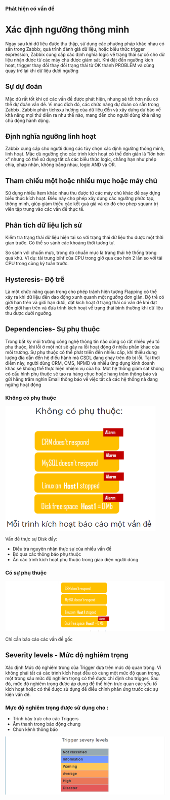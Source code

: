 ### Phát hiện có vấn đề

# Xác định ngưỡng thông minh

Ngay sau khi dữ liệu được thu thập, sử dụng các phương pháp khác nhau có sẵn trong Zabbix, quá trình đánh giá dữ liệu, hoặc biểu thức trigger expression, Zabbix cung cấp các định nghĩa logic về trạng thái sự cố cho dữ liệu nhận được từ các máy chủ được giám sát. Khi đặt đến ngưỡng kích hoạt, trigger thay đổi thay đổi trạng thái từ OK thành PROBLEM và cũng quay trở lại khi dữ liệu dưới ngưỡng

## Sự dự đoán 

Mặc dù rất tốt khi có các vấn đề được phát hiện, nhưng sẽ tốt hơn nếu có thể dự đoán vấn đề. Vì mục đích đó, các chức năng dự đoán có sẵn trong Zabbix. Zabbix phân tichsxu hướng của dữ liệu đến và xây dựng dự báo về khả năng mọi thứ diễn ra như thế nào, mang đến cho người dùng khả năng chủ động hành động.

## Định nghĩa ngưỡng linh hoạt
Zabbix cung cấp cho người dùng các tùy chọn xác định ngưỡng thông minh, linh hoạt. Mặc dù ngưỡng cho các trình kích hoạt có thể đơn giản là "lớn hơn x" nhưng có thể sử dụng tất cả các biểu thức logic, chẳng hạn như phép chia, pháp nhân, không bằng nhau, logic AND và OR.

## Tham chiếu một hoặc nhiều mục hoặc máy chủ
Sử dụng nhiều Item khác nhau thu được từ các máy chủ khác để xay dựng biểu thức kích hoạt. Điều này cho phép xây dựng các ngưỡng phức tạp, thông minh, giúp giảm thiểu các kết quả giả và do đó cho phep squanr trị viên tập trung vào các vấn đề thực tế.
## Phân tích dữ liệu lịch sử
Kiểm tra trạng thái dữ liệu hiện tại so với trạng thái dữ liệu thu được một thời gian trước. Có thể so sánh các khoảng thời tương tự.

So sánh với chuẩn mực, trong đó chuẩn mực là trạng thái hệ thống trong quá khứ. Ví dụ: tải trung bihf của CPU trong giờ qua cao hơn 2 lần so với tải CPU trong cùng kỳ tuần trước.

## Hysteresis- Độ trễ
Là một chức năng quan trọng cho phép tránh hiện tượng Flapping có thể xảy ra khi dữ liệu đến dao động xunh quanh một ngưỡng đơn giản. Độ trễ có giới hạn trên và giới hạn dưới, đặt kích hoạt ở trạng thái có vấn đề khi đạt đến giới hạn trên và đưa trình kích hoạt về trạng thái bình thường khi dữ liệu thu được dưới ngưỡng.

## Dependencies- Sự phụ thuộc
Trong bất kỳ môi trường công nghệ thông tin nào cũng có rất nhiều yếu tố phụ thuộc, khi lỗi ở một nút sẽ gây ra lỗi hoạt động ở nhiều phần khác của môi trường. Sự phụ thuộc có thể phát triển đến nhiều cấp, khi thiếu dung lượng đĩa dẫn đến hệ điều hành mà CSDL đang chạy trên đó bị lỗi. Tại thời điểm này, người dùng CRM, CMS, NPMD và nhiều ứng dụng kinh doanh khác sẽ không thể thực hiện nhiệm vụ của họ. Một hệ thống giám sát không có cấu hình phụ thuộc sẽ tạo ra hàng chục hoặc hàng trăm thông báo và gửi hằng trăm nghìn Email thông báo về việc tất cả  các hệ thống nà đang ngững hoạt động

### Không có phụ thuộc
![huydv](../images/Screenshot_16.png)

Vấn đề thực sự Disk đầy:

* Diều tra nguyên nhân thực sự của nhiều vấn đề
* Bỏ qua các thông báo phụ thuộc
* Ẩn các trình kích hoạt phụ thuộc trong giao diện người dùng

### Có sự phụ thuộc
![huydv](../images/Screenshot_17.png)

Chỉ cần báo cáo các vấn đề gốc

## Severity levels - Mức độ nghiêm trọng
Xác định Mức độ nghiêm trọng của Trigger dựa trên mức độ quan trọng. Vì không phải tất cả các trình kích hoạt đều có cùng một mức độ quan trọng, một trong sáu mức độ nghiêm trọng có thể được chỉ định cho trigger. Sau đó, mức độ nghiêm trọng được áp dụng để thể hiện trực quan các yếu tố kích hoạt hoặc có thể được sử dụng để điều chỉnh phản ứng trước các sự kiện vấn đề.

### Mực độ nghiêm trọng được sử dụng cho :
* Trình bày trực cho các Triggers
* Âm thanh trong báo động chung
* Chọn kênh thông báo

![huydv](../images/Screenshot_18.png)